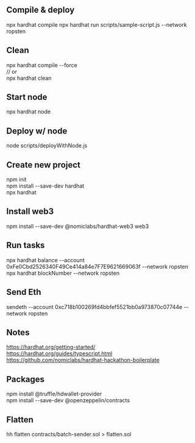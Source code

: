 ## Compile & deploy 
npx hardhat compile
npx hardhat run scripts/sample-script.js --network ropsten

## Clean
npx hardhat compile --force  
// or  
npx hardhat clean  

## Start node
npx hardhat node  

## Deploy w/ node
node scripts/deployWithNode.js  

## Create new project
npm init  
npm install --save-dev hardhat  
npx hardhat  

## Install web3
npm install --save-dev @nomiclabs/hardhat-web3 web3  

## Run tasks
npx hardhat balance --account 0xFe0Cbd2526340F49Ce414a84e7F7E9621669063f --network ropsten  
npx hardhat blockNumber --network ropsten  

## Send Eth 
sendeth --account 0xc718b100269fd4bbfef5521bb0a973870c07744e --network ropsten  

## Notes
https://hardhat.org/getting-started/
https://hardhat.org/guides/typescript.html
https://github.com/nomiclabs/hardhat-hackathon-boilerplate

## Packages  
npm install @truffle/hdwallet-provider  
npm install --save-dev @openzeppelin/contracts  

## Flatten 
hh flatten contracts/batch-sender.sol > flatten.sol

